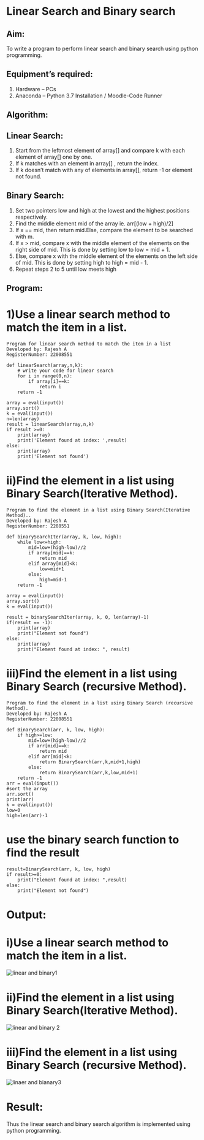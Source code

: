 # Linear Search and Binary search
## Aim:
To write a program to perform linear search and binary search using python programming.
## Equipment’s required:
1.	Hardware – PCs
2.	Anaconda – Python 3.7 Installation / Moodle-Code Runner
## Algorithm:
## Linear Search:
1.	Start from the leftmost element of array[] and compare k with each element of array[] one by one.
2.	If k matches with an element in array[] , return the index.
3.	If k doesn’t match with any of elements in array[], return -1 or element not found.
## Binary Search:
1.	Set two pointers low and high at the lowest and the highest positions respectively.
2.	Find the middle element mid of the array ie. arr[(low + high)/2]
3.	If x == mid, then return mid.Else, compare the element to be searched with m.
4.	If x > mid, compare x with the middle element of the elements on the right side of mid. This is done by setting low to low = mid + 1.
5.	Else, compare x with the middle element of the elements on the left side of mid. This is done by setting high to high = mid - 1.
6.	Repeat steps 2 to 5 until low meets high
## Program:
# 1)Use a linear search method to match the item in a list.
```
Program for linear search method to match the item in a list
Developed by: Rajesh A
RegisterNumber: 22008551
```
```
def linearSearch(array,n,k):
    # write your code for linear search
    for i in range(0,n):
        if array[i]==k:
            return i
    return -1      
    
array = eval(input())
array.sort()
k = eval(input()) 
n=len(array)
result = linearSearch(array,n,k)
if result >=0:
    print(array)
    print('Element found at index: ',result)
else:
    print(array)
    print('Element not found')
```
# ii)Find the element in a list using Binary Search(Iterative Method).
```
Program to find the element in a list using Binary Search(Iterative Method)..
Developed by: Rajesh A
RegisterNumber: 2208551
```
```
def binarySearchIter(array, k, low, high):
    while low<=high:
        mid=low+(high-low)//2
        if array[mid]==k:
            return mid
        elif array[mid]<k:
            low=mid+1
        else:
            high=mid-1
    return -1
    
array = eval(input())
array.sort()
k = eval(input())

result = binarySearchIter(array, k, 0, len(array)-1)
if(result == -1):
    print(array)
    print("Element not found")
else:
    print(array)
    print("Element found at index: ", result)
```
# iii)Find the element in a list using Binary Search (recursive Method).
```
Program to find the element in a list using Binary Search (recursive Method).
Developed by: Rajesh A
RegisterNumber: 22008551
```
```
def BinarySearch(arr, k, low, high):
    if high>=low:
        mid=low+(high-low)//2
        if arr[mid]==k:
            return mid
        elif arr[mid]<k:
            return BinarySearch(arr,k,mid+1,high)
        else:
            return BinarySearch(arr,k,low,mid+1)
    return -1
arr = eval(input())
#sort the array
arr.sort()
print(arr)
k = eval(input()) 
low=0
high=len(arr)-1
````
# use the binary search function to find the result
```
result=BinarySearch(arr, k, low, high)
if result>=0:
    print("Element found at index: ",result)
else:
    print("Element not found")
 ```
# Output:
# i)Use a linear search method to match the item in a list.

![linear and binary1](https://user-images.githubusercontent.com/118924713/214640586-4ffab92f-161b-43a8-a288-1ccec493b0f6.png)

# ii)Find the element in a list using Binary Search(Iterative Method).

![linear and binary 2](https://user-images.githubusercontent.com/118924713/214640616-867fd9c2-99ad-4dd7-a1df-faae97aac04a.png)

# iii)Find the element in a list using Binary Search (recursive Method).

![linaer and bianary3](https://user-images.githubusercontent.com/118924713/214640631-937e1bfc-2d49-4533-81c5-37cc9d2d5826.png)

# Result:
Thus the linear search and binary search algorithm is implemented using python programming.
